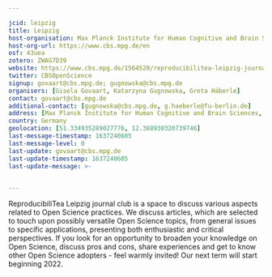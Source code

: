 ```yaml
---

jcid: leipzig
title: Leipzig
host-organisation: Max Planck Institute for Human Cognitive and Brain Sciences, Leipzig
host-org-url: https://www.cbs.mpg.de/en
osf: 43uea
zotero: ZWAG7D39
website: https://www.cbs.mpg.de/1564520/reproducibilitea-leipzig-journal-club
twitter: CBSOpenScience
signup: govaart@cbs.mpg.de; gugnowska@cbs.mpg.de
organisers: [Gisela Govaart, Katarzyna Gugnowska, Greta Häberle]
contact: govaart@cbs.mpg.de
additional-contact: [gugnowska@cbs.mpg.de, g.haeberle@fu-berlin.de]
address: [Max Planck Institute for Human Cognitive and Brain Sciences, Gisela Govaart, Stephanstraße 1a, 04103 Leipzig, Germany]
country: Germany
geolocation: [51.334935289027776, 12.388930320739746]
last-message-timestamp: 1637240605
last-message-level: 0
last-update: govaart@cbs.mpg.de
last-update-timestamp: 1637240605
last-update-message: >-
  

---
```


ReproducibiliTea Leipzig journal club is a space to discuss various aspects related to Open Science practices. We discuss articles, which are selected to touch upon possibly versatile Open Science topics, from general issues to specific applications, presenting both enthusiastic and critical perspectives. If you look for an opportunity to broaden your knowledge on Open Science, discuss pros and cons, share experiences and get to know other Open Science adopters - feel warmly invited!
Our next term will start beginning 2022.
